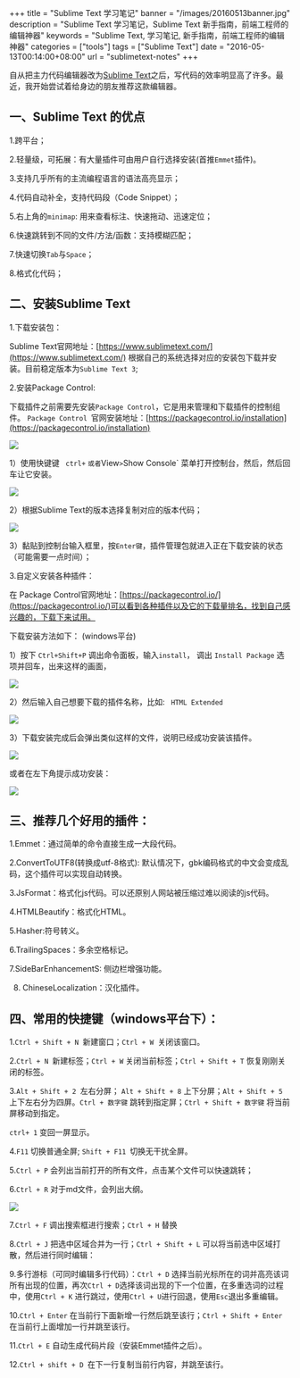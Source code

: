 +++
title = "Sublime Text 学习笔记"
banner = "/images/20160513banner.jpg"
description = "Sublime Text 学习笔记，Sublime Text 新手指南，前端工程师的编辑神器"
keywords = "Sublime Text, 学习笔记, 新手指南，前端工程师的编辑神器"
categories = ["tools"]
tags = ["Sublime Text"]
date = "2016-05-13T00:14:00+08:00"
url = "sublimetext-notes"
+++

自从把主力代码编辑器改为[Sublime Text](https://www.sublimetext.com/)之后，写代码的效率明显高了许多。最近，我开始尝试着给身边的朋友推荐这款编辑器。

##  一、Sublime Text 的优点

1.跨平台；

2.轻量级，可拓展：有大量插件可由用户自行选择安装(首推`Emmet`插件)。

3.支持几乎所有的主流编程语言的语法高亮显示；

4.代码自动补全，支持代码段（Code Snippet）；

5.右上角的`minimap`: 用来查看标注、快速拖动、迅速定位；

6.快速跳转到不同的文件/方法/函数：支持模糊匹配；

7.快速切换`Tab`与`Space`；

8.格式化代码；

## 二、安装Sublime Text

1.下载安装包：

Sublime Text官网地址：[https://www.sublimetext.com/](https://www.sublimetext.com/) 根据自己的系统选择对应的安装包下载并安装。目前稳定版本为`Sublime Text 3`;

2.安装Package Control:

下载插件之前需要先安装`Package Control`，它是用来管理和下载插件的控制组件。 `Package Control `官网安装地址：[https://packagecontrol.io/installation](https://packagecontrol.io/installation)

![](/images/2016051301.jpg)

1）使用快键键 ` ctrl+` ` 或者 `View` > `Show Console` 菜单打开控制台，然后，然后回车让它安装。

![](/images/2016051302.jpg)

2）根据Sublime Text的版本选择复制对应的版本代码；

![](/images/2016051303.jpg)

3）黏贴到控制台输入框里，按`Enter键`，插件管理包就进入正在下载安装的状态（可能需要一点时间）；

3.自定义安装各种插件：

在 Package Control官网地址：[https://packagecontrol.io/](https://packagecontrol.io/)可以看到各种插件以及它的下载量排名，找到自己感兴趣的，下载下来试用。

下载安装方法如下： (windows平台)

1）按下 ` Ctrl+Shift+P ` 调出命令面板，输入`install`， 调出 `Install Package` 选项并回车，出来这样的画面，

![](/images/2016051305.jpg)

2）然后输入自己想要下载的插件名称，比如: ` HTML Extended`

![](/images/2016051306.jpg)

3）下载安装完成后会弹出类似这样的文件，说明已经成功安装该插件。

![](/images/2016051307.jpg)

或者在左下角提示成功安装：

![](/images/2016051308.jpg)


## 三、推荐几个好用的插件：

1.Emmet：通过简单的命令直接生成一大段代码。

2.ConvertToUTF8(转换成utf-8格式): 默认情况下，gbk编码格式的中文会变成乱码，这个插件可以实现自动转换。

3.JsFormat：格式化js代码。可以还原别人网站被压缩过难以阅读的js代码。

4.HTMLBeautify：格式化HTML。

5.Hasher:符号转义。

6.TrailingSpaces：多余空格标记。

7.SideBarEnhancementS: 侧边栏增强功能。

8. ChineseLocalization：汉化插件。

## 四、常用的快捷键（windows平台下）：

1.`Ctrl + Shift + N `新建窗口；`Ctrl + W `关闭该窗口。

2.`Ctrl + N `新建标签；`Ctrl + W` 关闭当前标签；`Ctrl + Shift + T` 恢复刚刚关闭的标签。

3.`Alt + Shift + 2 `左右分屏； `Alt + Shift + 8`  上下分屏；`Alt + Shift + 5`  上下左右分为四屏。`Ctrl + 数字键` 跳转到指定屏；`Ctrl + Shift + 数字键` 将当前屏移动到指定。

`ctrl+ 1` 变回一屏显示。

4.`F11` 切换普通全屏; `Shift + F11 `切换无干扰全屏。

5.`Ctrl + P` 会列出当前打开的所有文件，点击某个文件可以快速跳转；

6.`Ctrl + R` 对于md文件，会列出大纲。

![](/images/2016051309.jpg)

7.`Ctrl + F` 调出搜索框进行搜索；`Ctrl + H` 替换

8.`Ctrl + J` 把选中区域合并为一行；`Ctrl + Shift + L` 可以将当前选中区域打散，然后进行同时编辑：

9.多行游标（可同时编辑多行代码）：`Ctrl + D` 选择当前光标所在的词并高亮该词所有出现的位置，再次`Ctrl + D`选择该词出现的下一个位置，在多重选词的过程中，使用`Ctrl + K` 进行跳过，使用`Ctrl + U`进行回退，使用`Esc`退出多重编辑。

10.`Ctrl + Enter` 在当前行下面新增一行然后跳至该行；`Ctrl + Shift + Enter` 在当前行上面增加一行并跳至该行。

11.`Ctrl + E` 自动生成代码片段（安装Emmet插件之后）。

12.`Ctrl + shift + D `在下一行复制当前行内容，并跳至该行。

